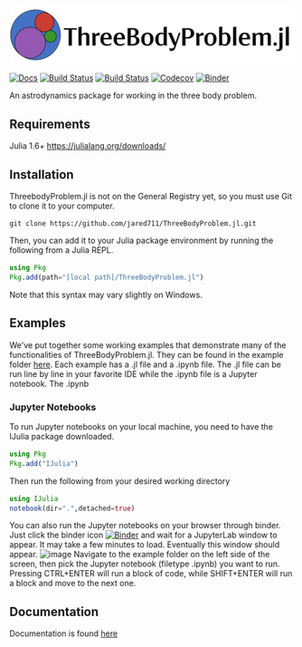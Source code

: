 ![ThreeBodyProblem.jl](docs/src/assets/banner.png)

[![Docs](https://img.shields.io/badge/docs-stable-blue.svg)](https://jared711.github.io/ThreeBodyProblem.jl/)
[![Build Status](https://travis-ci.com/jared711/ThreeBodyProblem.jl.svg?branch=master)](https://travis-ci.com/jared711/ThreeBodyProblem.jl)
[![Build Status](https://ci.appveyor.com/api/projects/status/github/jared711/ThreeBodyProblem.jl?svg=true)](https://ci.appveyor.com/project/jared711/ThreeBodyProblem-jl)
[![Codecov](https://codecov.io/gh/jared711/ThreeBodyProblem.jl/branch/master/graph/badge.svg)](https://codecov.io/gh/jared711/ThreeBodyProblem.jl)
[![Binder](https://mybinder.org/badge_logo.svg)](https://mybinder.org/v2/gh/jared711/ThreeBodyProblem.jl/master)

An astrodynamics package for working in the three body problem.

## Requirements
Julia 1.6+ https://julialang.org/downloads/

## Installation
ThreebodyProblem.jl is not on the General Registry yet, so you must use Git to clone it to your computer.
```shell
git clone https://github.com/jared711/ThreeBodyProblem.jl.git
```
Then, you can add it to your Julia package environment by running the following from a Julia REPL.
```julia
using Pkg
Pkg.add(path="[local path]/ThreeBodyProblem.jl")
```
Note that this syntax may vary slightly on Windows.

## Examples
We've put together some working examples that demonstrate many of the functionalities of ThreeBodyProblem.jl. They can be found in the example folder [here](https://github.com/jared711/ThreeBodyProblem.jl/tree/master/example). Each example has a .jl file and a .ipynb file. The .jl file can be run line by line in your favorite IDE while the .ipynb file is a Jupyter notebook. The .ipynb 

### Jupyter Notebooks
To run Jupyter notebooks on your local machine, you need to have the IJulia package downloaded.
```julia
using Pkg
Pkg.add("IJulia")
```
Then run the following from your desired working directory
```julia
using IJulia
notebook(dir=".",detached=true)
```

You can also run the Jupyter notebooks on your browser through binder. Just click the binder icon [![Binder](https://mybinder.org/badge_logo.svg)](https://mybinder.org/v2/gh/jared711/ThreeBodyProblem.jl/master) and wait for a JupyterLab window to appear. It may take a few minutes to load. Eventually this window should appear.
![image](https://user-images.githubusercontent.com/25643720/216104189-4d60e01b-dc72-4946-b72f-0d774bd78187.png)
Navigate to the example folder on the left side of the screen, then pick the Jupyter notebook (filetype .ipynb) you want to run. Pressing CTRL+ENTER will run a block of code, while SHIFT+ENTER will run a block and move to the next one.

## Documentation
Documentation is found [here](https://jared711.github.io/ThreeBodyProblem.jl)
